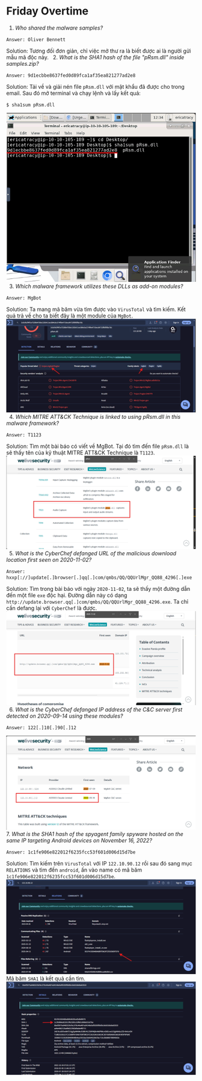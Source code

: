 # Friday Overtime
1. *Who shared the malware samples?*
```
Answer: Oliver Bennett
```
Solution: Tương đối đơn giản, chỉ việc mở thư ra là biết được ai là người gửi mẫu mã độc này.
&nbsp;
2. *What is the SHA1 hash of the file "pRsm.dll" inside samples.zip?*
```
Answer: 9d1ecbbe8637fed0d89fca1af35ea821277ad2e8
```
Solution: Tải về và giải nén file `pRsm.dll` với mật khẩu đã được cho trong email. Sau đó mở terminal và chạy lệnh và lấy kết quả:
```
$ sha1sum pRsm.dll
```
![alt text](Images/Qs2.png)
&nbsp;
3. *Which malware framework utilizes these DLLs as add-on modules?*
```
Answer: MgBot
```
Solution: Ta mang mã băm vừa tìm được vào `VirusTotal` và tìm kiếm. Kết quả trả về cho ta biết đây là một module của `MgBot`.
![alt text](Images/Qs3.png)
&nbsp;
4. *Which MITRE ATT&CK Technique is linked to using pRsm.dll in this malware framework?*
```
Answer: T1123
```
Solution: Tìm một bài báo có viết về MgBot. Tại đó tìm đến file `pRsm.dll` là sẽ thấy tên của kỹ thuật MITRE ATT&CK Technique là `T1123`.
![alt text](Images/Qs4.png)
&nbsp;
5. *What is the CyberChef defanged URL of the malicious download location first seen on 2020-11-02?*
```
Answer: hxxp[://]update[.]browser[.]qq[.]com/qmbs/QQ/QQUrlMgr_QQ88_4296[.]exe
```
Solution: Tìm trong bài báo với ngày `2020‑11‑02`, ta sẽ thấy một đường dẫn đến một file `exe` độc hại. Đường dẫn này có dạng `http://update.browser.qq[.]com/qmbs/QQ/QQUrlMgr_QQ88_4296.exe`. Ta chỉ cần defang lại với `CyberChef` là được.
![alt text](Images/Qs5.png)
&nbsp;
6. *What is the CyberChef defanged IP address of the C&C server first detected on 2020-09-14 using these modules?*
```
Answer: 122[.]10[.]90[.]12
```
![alt text](Images/Qs6.png)
7. *What is the SHA1 hash of the spyagent family spyware hosted on the same IP targeting Android devices on November 16, 2022?*
```
Answer: 1c1fe906e822012f6235fcc53f601d006d15d7be
```
Solution: Tìm kiếm trên `VirusTotal` với IP `122.10.90.12` rồi sau đó sang mục `RELATIONS` và tìm đến `android`, ấn vào name có mã băm `1c1fe906e822012f6235fcc53f601d006d15d7be`.
![alt text](Images/Qs7.png)
Mã băm `SHA1` là kết quả cần tìm.
![alt text](Images/Qs7_2.png)